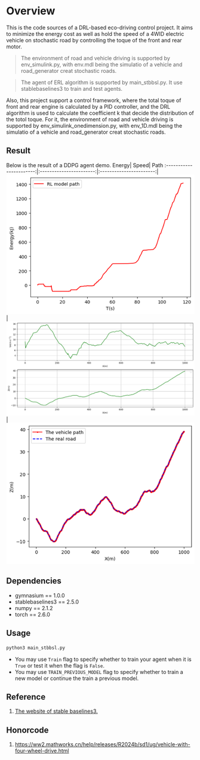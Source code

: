 # Overview
This is the code sources of a DRL-based eco-driving control project. It aims to minimize the energy cost as well as hold the speed of a 4WID electric vehicle on stochastic road by controlling the toque of the front and rear motor. 
>The environment of road and vehicle driving is supported by env_simulink.py, with env.mdl being the simulatio of a vehicle and road_generator creat stochastic roads.

>The agent of ERL algorithm is supported by main_stbbsl.py. It use stablebaselines3 to train and test agents.

Also, this project support a control framework, where the total toque of front and rear engine is calculated by a PID controller, and the DRL algorithm is used to calculate the coefficient k that decide the distribution of the totol toque. For it, the environment of road and vehicle driving is supported by env_simulink_onedimension.py, with env_1D.mdl being the simulatio of a vehicle and road_generator creat stochastic roads.


## Result
Below is the result of a DDPG agent demo.
Energy| Speed| Path
:-----------------------:|:-----------------------:|:-----------------------:|
![](Result/DDPG/energy.png)| ![](Result/DDPG/speed_and_road.png)| ![](Result/DDPG/road.png)

## Dependencies
- gymnasium == 1.0.0  
- stablebaselines3 == 2.5.0  
- numpy == 2.1.2  
- torch == 2.6.0  

## Usage
```bash
python3 main_stbbsl.py
```
- You may use `Train` flag to specify whether to train your agent when it is `True` or test it when the flag is `False`.  
- You may use `TRAIN_PREVIOUS_MODEL` flag to specify whether to train a new model or continue the train a previous model.

## Reference
1. [The website of stable baselines3.](https://stable-baselines3.readthedocs.io/en/master/)

## Honorcode
1. https://ww2.mathworks.cn/help/releases/R2024b/sd1/ug/vehicle-with-four-wheel-drive.html

